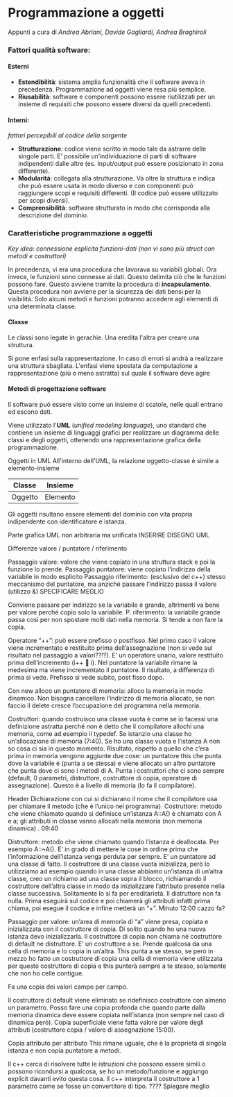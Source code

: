 # Programmazione a oggetti
Appunti a cura di *Andrea Abriani, Davide Gagliardi, Andrea Braghiroli*

### Fattori qualità software:

#### Esterni

* **Estendibilità**: sistema amplia funzionalità che il software aveva in precedenza. Programmazione ad oggetti viene resa più semplice.
* **Riusabilità**: software e componenti possono essere riutilizzati per un insieme di requisiti che possono essere diversi da quelli precedenti.



#### Interni:
*fattori percepibili al codice della sorgente*

*	**Strutturazione**: codice viene scritto in modo tale da astrarre delle singole parti. E’ possibile un’individuazione di parti di software indipendenti dalle altre (es. Input/output può essere posizionato in zona differente).
*	**Modularità**: collegata alla strutturazione. Va oltre la struttura e indica che può essere usata in modo diverso e con componenti può raggiungere scopi e requisiti differenti. (Il codice può essere utilizzato  per scopi diversi).
*	**Comprensibilità**: software strutturato in modo che corrisponda alla descrizione del dominio.

### Caratteristiche programmazione a oggetti

*Key idea: connessione esplicita funzioni-dati (non vi sono più struct con metodi e costruttori)*

In precedenza, vi era una procedura che lavorava su variabili globali. Ora invece, le funzioni sono connesse ai dati. Questo delimita ciò che le funzioni possono fare. Questo avviene tramite la procedura di **incapsulamento**. Questa procedura non avviene per la sicurezza dei dati bensì per la visibilità. Solo alcuni metodi e funzioni potranno accedere agli elementi di una determinata classe.

#### Classe
Le classi sono legate in gerachie. Una eredita l'altra per creare una struttura.

Si pone enfasi sulla rappresentazione. In caso di errori si andrà a realizzare una struttura sbagliata.
L'enfasi viene spostata da computazione a rappresentazione (più o meno astratta) sul quale il software deve agire

#### Metodi di progettazione software

Il software può essere visto come un insieme di scatole, nelle quali entrano ed escono dati.

Viene utilizzato l'**UML** (*unified modeling language*), uno standard che contiene un insieme di linguaggi grafici per realizzare un diagramma delle classi e degli oggetti, ottenendo una rappresentazione grafica della programmazione.

Oggetti in UML
All'interno dell'UML, la relazione oggetto-classe è simile a elemento-insieme

Classe  | Insieme
--------| -------
Oggetto | Elemento

Gli oggetti risultano essere elementi del dominio con vita propria indipendente con identificatore e istanza.


Parte grafica UML non arbitraria ma unificata
INSERIRE DISEGNO UML






Differenze valore / puntatore / riferimento

Passaggio valore: valore che viene copiato in una struttura stack e poi la funzione lo prende.
Passaggio puntatore: viene copiato l’indirizzo della variabile in modo esplicito
Passaggio riferimento: (esclusivo del c++) stesso meccanismo del puntatore, ma anziché passare l’indirizzo passa il valore (utilizzo &) SPECIFICARE MEGLIO

Conviene passare per indirizzo se la variabile è grande, altrimenti va bene per valore perché copio solo la variabile.
P. riferimento: la variabile grande passa così per non spostare molti dati nella memoria. Si tende a non fare la copia.

Operatore “++”: può essere prefisso o postfisso. Nel primo caso il valore viene incrementato e restituito prima dell’assegnazione (non si vede sul risultato nel passaggio a valori??!?). E’ un operatore unario, valore restituito prima dell’incremento (i++  i). Nel puntatore la variabile rimane la medesima ma viene incrementato il puntatore. Il risultato, a differenza di prima si vede.
Prefisso si vede subito, post fisso dopo.

Con new alloco un puntatore di memoria: alloco la memoria in modo dinamico. Non bisogna cancellare l’indirizzo di memoria allocato, se non faccio il delete cresce l’occupazione del programma nella memoria.


Costruttori: quando costruisco una classe vuota è come se io facessi una definizione astratta perché non è detto che il compilatore allochi una memoria, come ad esempio il typedef. Se istanzio una classe ho un’allocazione di memoria (7:40). Se ho una classe vuota e l’istanza A non so cosa ci sia in questo momento. Risultato, rispetto a quello che c’era prima in memoria vengono aggiunte due cose: un puntatore this che punta dove la variabile è (punta a se stessa) e viene allocato un altro puntatore che punta dove ci sono i metodi di A. Punta i costruttori che ci sono sempre (default, 0 parametri, distruttore, costruttore di copia, operatore di assegnazione). Questo è a livello di memoria (lo fa il compilatore).

Header
Dichiarazione con cui si dichiarano il nome che il compilatore usa per chiamare il metodo (che è l’unico nel programma).
Costruttore: metodo che viene chiamato quando si definisce un’istanza A::A() è chiamato con A e a; gli attributi in classe vanno allocati nella memoria (non memoria dinamica) . 09:40

Distruttore: metodo che viene chiamato quando l’istanza è deallocata. Per esempio A::~A().
E’ in grado di mettere le cose in ordine prima che l’informazione dell’istanza venga perduta per sempre. E’ un puntatore ad una classe di fatto. Il costruttore di una classe vuota inizializza, però lo utilizziamo ad esempio quando in una classe abbiamo un’istanza di un’altra classe, creo un richiamo ad una classe sopra il blocco, richiamando il costruttore dell’altra classe in modo da inizializzare l’attributo presente nella classe successiva. Solitamente lo si fa per ereditarietà. Il distruttore non fa nulla. Prima eseguirà sul codice e poi chiamerà gli attributi infatti prima chiama, poi esegue il codice e infine metterà un “+”.  Minuto 12:00 cazzo fa?

Passaggio per valore: un’area di memoria di “a” viene presa, copiata e inizializzata con il costruttore di copia. Di solito quando ho una nuova istanza devo inizializzarla.
Il costruttore di copia non chiama né costruttore di default ne distruttore. E’ un costruttore a se.
Prende qualcosa da una cella di memoria e lo copia in un’altra.
This punta a se stesso, se però in mezzo ho fatto un costruttore di copia una cella di memoria viene utilizzata per questo costruttore di copia e this punterà sempre a te stesso, solamente che non ho celle contigue.

Fa una copia dei valori campo per campo.

Il costruttore di default viene eliminato se ridefinisco costruttore con almeno un parametro. Posso fare una copia profonda che quando parte dalla memoria dinamica deve essere copiata nell’istanza (non sempre nel caso di dinamica però).
Copia superficiale viene fatta valore per valore degli attributi (costruttore copia / valore di assegnazione 15:00).

Copia attributo per attributo
This rimane uguale, che è la proprietà di singola istanza e non copia puntatore a metodi.

Il c++ cerca di risolvere tutte le istruzioni che possono essere simili o possono ricondursi a qualcosa, se ho un metodo/funzione e aggiungo explicit davanti evito questa cosa. Il c++ interpreta il costruttore a 1 parametro come se fosse un convertitore di tipo. ????
Spiegare meglio

